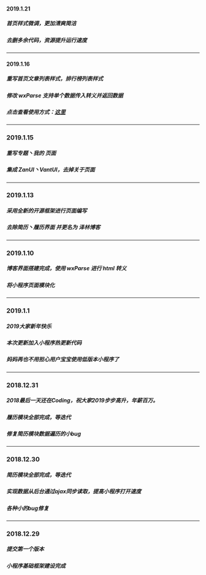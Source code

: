 #### 2019.1.21

##### 首页样式微调，更加清爽简洁

##### 去删多余代码，资源提升运行速度

-------------------------------------

#### 2019.1.16

##### 重写首页文章列表样式，排行榜列表样式

##### 修改 wxParse 支持单个数据传入转义并返回数据

##### 点击查看使用方式：[这里](https://www.iacblog.com/2019/01/589.html)

----------------------------------------

### 2019.1.15

##### 重写专题丶我的 页面

##### 集成 ZanUI丶VantUI，去掉关于页面

--------------------------------------------

### 2019.1.13

##### 采用全新的开源框架进行页面编写

##### 去除简历丶履历界面 并更名为 泽林博客

----------------------------------

### 2019.1.10

##### 博客界面搭建完成，使用 wxParse 进行 html 转义

##### 将小程序页面模块化

--------------------------------------------------

### 2019.1.1

##### 2019大家新年快乐

##### 本次更新加入小程序热更新代码

##### 妈妈再也不用担心用户宝宝使用低版本小程序了

-----------------------------------------

### 2018.12.31

##### 2018最后一天还在Coding，祝大家2019步步高升，年薪百万。

##### 履历模块全部完成，等迭代

##### 修复简历模块数据遍历的小bug

---------------------------------------------------------------------------------------

### 2018.12.30

##### 简历模块全部完成，等迭代

##### 实现数据从后台通过ajax同步读取，提高小程序打开速度
##### 各种小的bug修复

------------------------------------------------------------

### 2018.12.29

##### 提交第一个版本
##### 小程序基础框架建设完成
